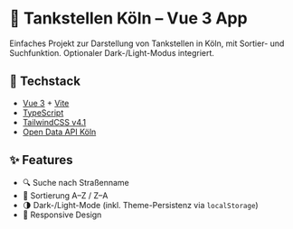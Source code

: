 # 🚗 Tankstellen Köln – Vue 3 App

Einfaches Projekt zur Darstellung von Tankstellen in Köln, mit Sortier- und Suchfunktion. Optionaler Dark-/Light-Modus integriert.

## 🔧 Techstack

- [Vue 3](https://vuejs.org/) + [Vite](https://vitejs.dev/)
- [TypeScript](https://www.typescriptlang.org/)
- [TailwindCSS v4.1](https://tailwindcss.com/)
- [Open Data API Köln](https://offenedaten-koeln.de/dataset/tankstellen-koeln)

## ✨ Features

- 🔍 Suche nach Straßenname
- 🔀 Sortierung A–Z / Z–A
- 🌗 Dark-/Light-Mode (inkl. Theme-Persistenz via `localStorage`)
- 🎯 Responsive Design
